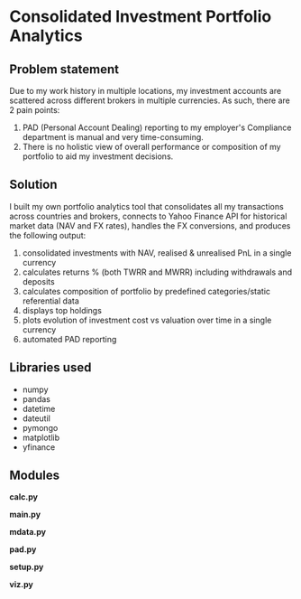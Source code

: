 # Consolidated Investment Portfolio Analytics

## Problem statement
Due to my work history in multiple locations, my investment accounts are scattered across different brokers in multiple currencies. As such, there are 2 pain points:
1. PAD (Personal Account Dealing) reporting to my employer's Compliance department is manual and very time-consuming.
2. There is no holistic view of overall performance or composition of my portfolio to aid my investment decisions.

## Solution
I built my own portfolio analytics tool that consolidates all my transactions across countries and brokers, connects to Yahoo Finance API for historical market data (NAV and FX rates), handles the FX conversions, and produces the following output:
1. consolidated investments with NAV, realised & unrealised PnL in a single currency
2. calculates returns % (both TWRR and MWRR) including withdrawals and deposits
3. calculates composition of portfolio by predefined categories/static referential data
4. displays top holdings
5. plots evolution of investment cost vs valuation over time in a single currency
6. automated PAD reporting

## Libraries used
* numpy
* pandas
* datetime
* dateutil
* pymongo
* matplotlib
* yfinance

## Modules

**calc.py**

**main.py**

**mdata.py**

**pad.py**

**setup.py**

**viz.py**

